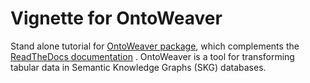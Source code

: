 # Vignette for OntoWeaver

Stand alone tutorial for [OntoWeaver package](https://github.com/oncodash/ontoweaver), which complements the [ReadTheDocs documentation](https://ontoweaver.readthedocs.io/en/latest/) . OntoWeaver is a tool for transforming tabular data in Semantic Knowledge Graphs (SKG) databases.
